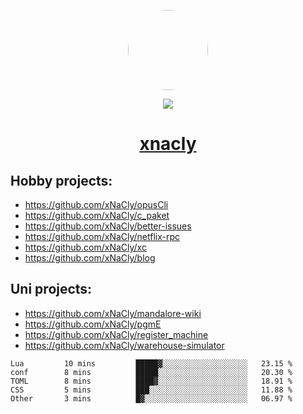 <p align="center">
  <img style="border-radius: 100px" width="128" height="128" src="https://avatars.githubusercontent.com/u/47723417?v=4"/>
</p>
<p align="center">
  <img src="https://komarev.com/ghpvc/?username=xnacly&&style=flat-square"/>
</p>

<h1 align="center"><a href="https://xnacly.me"> xnacly</a> </h1>

## Hobby projects:
- https://github.com/xNaCly/opusCli
- https://github.com/xNaCly/c_paket
- https://github.com/xNaCly/better-issues
- https://github.com/xNaCly/netflix-rpc
- https://github.com/xNaCly/xc
- https://github.com/xNaCly/blog

## Uni projects:
- https://github.com/xNaCly/mandalore-wiki
- https://github.com/xNaCly/pgmE
- https://github.com/xNaCly/register_machine
- https://github.com/xNaCly/warehouse-simulator


<!--START_SECTION:waka-->

```text
Lua         10 mins         █████▓░░░░░░░░░░░░░░░░░░░   23.15 %
conf        8 mins          █████░░░░░░░░░░░░░░░░░░░░   20.30 %
TOML        8 mins          ████▓░░░░░░░░░░░░░░░░░░░░   18.91 %
CSS         5 mins          ███░░░░░░░░░░░░░░░░░░░░░░   11.88 %
Other       3 mins          █▓░░░░░░░░░░░░░░░░░░░░░░░   06.97 %
```

<!--END_SECTION:waka-->
